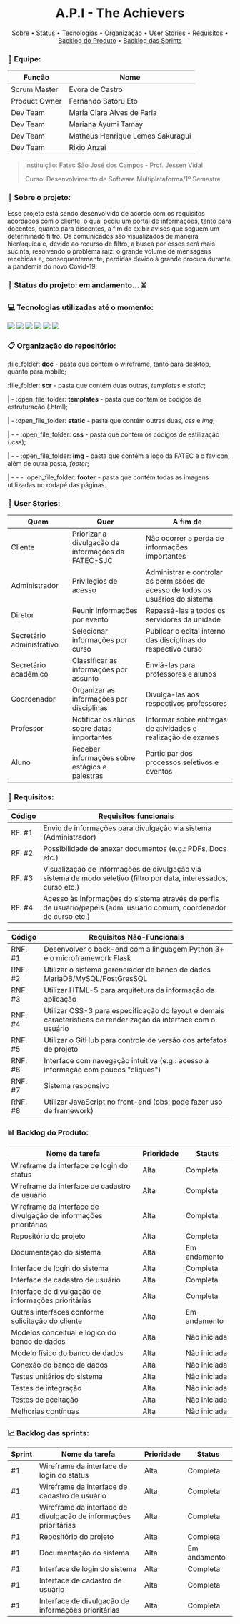 <h1 align="center">A.P.I - The Achievers</h1>
 <p align="center">
     <a href="#sobre">Sobre</a> • 
     <a href="#status">Status</a> • 
     <a href="#tecnologias">Tecnologias</a> • 
     <a href="#organizacao">Organização</a> • 
     <a href="#user-stories">User Stories</a> • 
     <a href="#requisitos">Requisitos</a> • 
     <a href="#backlog-produto">Backlog do Produto</a> • 
     <a href="#backlog-sprints">Backlog das Sprints</a>
</p>


### :busts_in_silhouette: Equipe:
Função | Nome 
-------|------
Scrum Master | Evora de Castro
Product Owner | Fernando Satoru Eto
Dev Team | Maria Clara Alves de Faria
Dev Team | Mariana Ayumi Tamay
Dev Team | Matheus Henrique Lemes Sakuragui
Dev Team | Rikio Anzai

> Instituição: Fatec São José dos Campos - Prof. Jessen Vidal
> 
> Curso: Desenvolvimento de Software Multiplataforma/1º Semestre

<span id="sobre">

### :mag_right: Sobre o projeto:
<p>Esse projeto está sendo desenvolvido de acordo com os requisitos acordados com o cliente, o qual pediu um portal de informações, tanto para docentes, quanto para discentes, a fim de exibir avisos que seguem um determinado filtro. Os comunicados são visualizados de maneira hierárquica e, devido ao recurso de filtro, a busca por esses será mais sucinta, resolvendo o problema raíz: o grande volume de mensagens recebidas e, consequentemente, perdidas devido à grande procura durante a pandemia do novo Covid-19.</p>
 
 <span id="status">

 ### :bookmark_tabs: Status do projeto: em andamento... :hourglass_flowing_sand:
  
 <span id="tecnologias">

 ### :computer: Tecnologias utilizadas até o momento:
<p>
    <img src="https://img.shields.io/badge/Discord-7289DA?style=for-the-badge&logo=discord&logoColor=white"></img>
    <img src="https://img.shields.io/badge/Microsoft_Teams-6264A7?style=for-the-badge&logo=microsoft-teams&logoColor=white"></img>
    <img src="https://img.shields.io/badge/Slack-4A154B?style=for-the-badge&logo=slack&logoColor=white"></img>
    <img src="https://img.shields.io/badge/Figma-F24E1E?style=for-the-badge&logo=figma&logoColor=white"/>
    <img src="https://img.shields.io/badge/HTML5-E34F26?style=for-the-badge&logo=html5&logoColor=white"/>
    <img src="https://img.shields.io/badge/CSS3-1572B6?style=for-the-badge&logo=css3&logoColor=white"/>
</p>

<span id="organizacao">

### :clipboard: Organização do repositório:
<p> :file_folder: <strong>doc</strong> - pasta que contém o wireframe, tanto para desktop, quanto para mobile;</p> 
<p> :file_folder: <strong>scr</strong> - pasta que contém duas outras, <em>templates</em> e <em>static</em>;</p>
<p> | - :open_file_folder: <strong>templates</strong> - pasta que contém os códigos de estruturação (.html);</p>
<p> | - :open_file_folder: <strong>static</strong> - pasta que contém outras duas, <em>css</em> e <em>img</em>;</p>
<p> | - - :open_file_folder: <strong>css</strong> - pasta que contém os códigos de estilização (.css);</p>
<p> | - - :open_file_folder: <strong>img</strong> - pasta que contém a logo da FATEC e o favicon, além de outra pasta, <em>footer</em>;</p>
<p> | - - - :open_file_folder: <strong>footer</strong> - pasta que contém todas as imagens utilizadas no rodapé das páginas.</p>
 
<span id="user-stories">

### :pushpin: User Stories:
Quem | Quer | A fim de
-----|------|----------
Cliente | Priorizar a divulgação de informações da FATEC-SJC | Não ocorrer a perda de informações importantes
Administrador | Privilégios de acesso | Administrar e controlar as permissões de acesso de todos os usuários do sistema
Diretor | Reunir informações por evento | Repassá-las a todos os servidores da unidade
Secretário administrativo | Selecionar informações por curso | Publicar o edital interno das disciplinas do respectivo curso
Secretário acadêmico | Classificar as informações por assunto | Enviá-las para professores e alunos
Coordenador | Organizar as informações por disciplinas | Divulgá-las aos respectivos professores
Professor | Notificar os alunos sobre datas importantes | Informar sobre entregas de atividades e realização de exames
Aluno | Receber informações sobre estágios e palestras | Participar dos processos seletivos e eventos
 
<span id="requisitos">
 
### :page_with_curl: Requisitos:
Código | Requisitos funcionais 
-------|----------------------
RF. #1 | Envio de informações para divulgação via sistema (Administrador)
RF. #2 | Possibilidade de anexar documentos (e.g.: PDFs, Docs etc.)
RF. #3 | Visualização de informações de divulgação via sistema de modo seletivo (filtro por data, interessados, curso etc.)
RF. #4 | Acesso às informações do sistema através de perfis de usuário/papéis (adm, usuário comum, coordenador de curso etc.)
 
Código | Requisitos Não-Funcionais
-------|---------------------------
RNF. #1 | Desenvolver o back-end com a linguagem Python 3+ e o microframework Flask
RNF. #2 | Utilizar o sistema gerenciador de banco de dados MariaDB/MySQL/PostGresSQL
RNF. #3 | Utilizar HTML-5 para arquitetura da informação da aplicação
RNF. #4 | Utilizar CSS-3 para especificação do layout e demais características de renderização da interface com o usuário
RNF. #5 | Utilizar o GitHub para controle de versão dos artefatos de projeto
RNF. #6 | Interface com navegação intuitiva (e.g.: acesso à informação com poucos "cliques")
RNF. #7 | Sistema responsivo
RNF. #8 | Utilizar JavaScript no front-end (obs: pode fazer uso de framework)
 
<span id="backlog-produto">

### :bar_chart: Backlog do Produto:
Nome da tarefa | Prioridade | Stauts
---------------|------------|--------
Wireframe da interface de login do status | Alta | Completa
Wireframe da interface de cadastro de usuário | Alta | Completa
Wireframe da interface de divulgação de informações prioritárias | Alta | Completa
Repositório do projeto | Alta | Completa
Documentação do sistema | Alta | Em andamento
Interface de login do sistema | Alta | Completa
Interface de cadastro de usuário | Alta | Completa
Interface de divulgação de informações prioritárias | Alta | Completa
Outras interfaces conforme solicitação do cliente | Alta | Em andamento
Modelos conceitual e lógico do banco de dados | Alta | Não iniciada
Modelo físico do banco de dados | Alta | Não iniciada
Conexão do banco de dados | Alta | Não iniciada
Testes unitários do sistema | Alta | Não iniciada
Testes de integração | Alta | Não iniciada
Testes de aceitação | Alta | Não iniciada
Melhorias contínuas | Alta | Não iniciada

<span id="backlog-sprints"> 
 
### :chart_with_upwards_trend: Backlog das sprints:

Sprint | Nome da tarefa | Prioridade | Status
-------|----------------|------------|-------
#1 | Wireframe da interface de login do status | Alta | Completa
#1 | Wireframe da interface de cadastro de usuário | Alta | Completa
#1 | Wireframe da interface de divulgação de informações prioritárias | Alta | Completa
#1 | Repositório do projeto | Alta | Completa
#1 | Documentação do sistema | Alta | Em andamento
#1 | Interface de login do sistema | Alta | Completa
#1 | Interface de cadastro de usuário | Alta | Completa
#1 | Interface de divulgação de informações prioritárias | Alta | Completa
